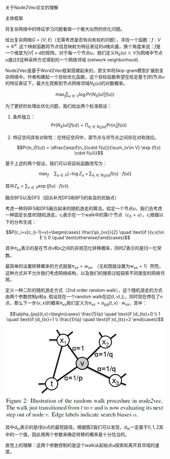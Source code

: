 关于Node2Vec论文的理解

[Node2Vec]: https://arxiv.org/abs/1607.00653	"node2vec: Scalable Feature Learning for Networks"

主体框架

将复杂网络中的特征学习问题看做一个极大似然的优化问题。

给出复杂网络$G=(V,E)$（无需考虑是否有向有权的问题），寻找一个函数：$f:V\rightarrow \mathbb{R}^d$. 这个映射函数将节点信息映射为特征表征的$d$维向量。换个角度来说：$f$是一个维度为$|V|\times d$的矩阵。对于每一个节点$u$，我们定义$N_S(u)\subset V$为网络中节点$u$通过$S$这种采样方式得到的一个网络邻域 (network neighborhood). 

Node2Vec是基于Word2Vec框架搭建起来的，原文中将Skip-gram模型扩展到复杂网络中。作者构建起一个目标优化函数，这个目标函数希望在给定基于$f$的节点$u$的特征表征下，最大化观察到节点网络邻域$N_S(u)$的对数概率。

$$ \max_{f} \sum_{u \in V} \log Pr(N_S(u)|f(u)) $$

为了更好的处理此优化问题，我们给出两个标准假设：

1. 条件独立：$$ Pr(N_S(u)|f(u)) = \prod_{n_i \in N_S(u)} Pr(n_i|f(u))$$

2. 特征空间具有对称性：在特征空间中，源节点与邻节点之间存在对称效应。

   $$Pr(n_i|f(u)) = \dfrac{\exp(f(n_i)\cdot f(u))}{\sum_{v\in V} \exp (f(v) \cdot f(u))}$$

基于上述的两个假设，我们可以将目标函数改写为：

$$\max_f \quad \sum_{u \in V}\left[ -\log Z_u + \sum_{n_i \in N_S(u)} f(n_i) \cdot f(u) \right]$$

其中$Z_u = \sum_{v\in V} \exp(f(u)\cdot f(v))$.

融合BFS以及DFS（回头补充DFS和BFS的各自的优缺点）

考虑一种将BFS和DFS融合起来的随机游走的算法。给定一个节点$u$，我们去考虑一种固定长度$l$的随机游走。$c_i$表示在一个walk中的第$i$个节点（$c_0 = u$），$c_i$根据以下的分布生成：

$$P(c_i=x|c_{i-1}=v)=\begin{cases} \frac{\pi_{vx}}{Z} \quad \text{if }(v,x)\in E \\  0 \quad \text{otherwise}\end{cases}$$

其中$\pi_{vx}$表示的是在节点$v$和$x$之间的非规范化转移概率，同时$Z$表示的是归一化常数。

最简单的设置转移概率的方式就是$\pi_{vx}=w_{vx}$. （无权图就设置为$w_{vx}=1$）然而，这种方式并不允许我们考虑网络结构，以及我们的搜索过程探索不同类型的网络邻居。

定义一种二阶的随机游走方式（2nd order random walk），这个随机游走的方式由两个参数控制$p$和$q$.  假设现在一个random walk在边$(t,v)$上，同时现在停在了$v$点，那么下一步$(v,x)$的概率$\pi_{vx}$我们定义为$\pi_{vx}=\alpha_{pq}(t,x) \cdot w_{vx}$，其中：

$$\alpha_{pq}(t,x)=\begin{cases} \frac{1}{p} \quad \text{if }d_{tx}=0 \\ 1 \quad \text{if }d_{tx}=1 \\ \frac{1}{q} \quad \text{if }d_{tx}=2 \end{cases}$$

![2nd random walk](node2vec_2nd_random_walk.png)

其中$d_{tx}$表示的是$t$到$x$点的最短路径。根据图2我们可以发现，$d_{tx}$一定属于${0,1,2}$其中的一个值，因此用两个参数来确定转移的概率是十分恰当的。

直觉上的理解：这两个参数控制的是这个walk从起始点$u$探索和离开其邻域的速度。